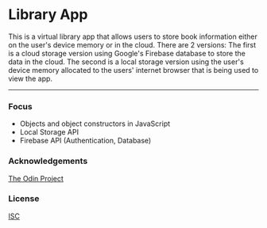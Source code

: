 # Library App

This is a virtual library app that allows users to store book information either on the user's device memory or in the cloud. 
There are 2 versions: The first is a cloud storage version using Google's Firebase database to store the data in the cloud. 
The second is a local storage version using the user's device memory allocated to the users' internet browser that is being used to view the app. 

<hr/>

### Focus 

- Objects and object constructors in JavaScript
- Local Storage API
- Firebase API (Authentication, Database)

### Acknowledgements

[The Odin Project](https://www.theodinproject.com/)


### License

[ISC](https://opensource.org/licenses/ISC)